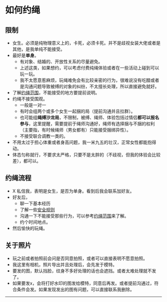 # 如何约绳

## 限制
- 女生。必须是纯物理意义上的，卡死，必须卡死。并不是歧视女装大佬或者是其他，是我单纯不能接受。
- 最好是**单身**。
    - 有对象、结婚的、开放性关系的尽量避免。
    - 上述这类，如果想约，可以考虑付费纯绳体验或者在一些活动上碰到可以玩一玩。
    - 我不太愿意惹麻烦，玩绳难免会有比较亲密的行为，很难说没有吃醋或者是沟通问题导致被缚的对象的纠纷，不太擅长处理，所以直接避免就好。
- 了解[约绳范围](doc/playrule.md)，不能接受的地方要提前说明。
- 约绳不接受围观。
    - 一般是一对一
    - 有时会组两个或多个女生一起捆的局（提前沟通并且拉群）。
    - 也可能组**绳缚沙龙局**，不限制，被缚、绳师、体验包括过情侣**都可以报名参与**，这里提醒，需要提前于绳师沟通好，绳师有选择捆与不捆的权利（主要指，有时候绳师（男女都有）只能接受捆绑异性）。
    - 不接受联合调教一类的。
- 不用太过于担心体重或者身高问题，我一米九五的壮汉，正常女性都能抱得动。
- 体态匀称就行，不要求太严格，只要不是太胖的（不歧视，但我的体验会比较差），都可以。


## 约绳流程
- X 私信我，表明是女生，是否为单身。看到后我会联系加好友。
- 好友后，
    - 聊一下基本经历
    - 了解一些[安全规则](doc/safe.md)
    - 沟通一下不能接受那些行为，可以参考[约绳范围](doc/playrule.md)来了解。
    - 约个时间地点。
- 然后愉快的玩绳。


## 关于照片

- 玩之前或者拍照前会问是否同意拍照，或者可以直接表明不愿意拍照。
- 我这里有相机，照片导出并且处理后，会先发于模特。
- 要发的图，默认挡脸，纹身不多好处理的话也会遮挡。或者太难处理就不发了。
- 如果要发x，会将打好水印的图发给模特，同意后再发。或者提前沟通过，符合条件会发。如果发现发出的图有问题，可以直接联系我删除。







---

